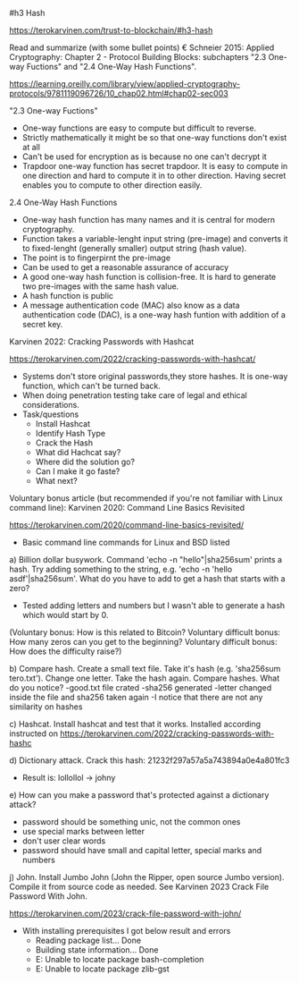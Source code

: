 #h3 Hash

https://terokarvinen.com/trust-to-blockchain/#h3-hash

Read and summarize (with some bullet points) 
€ Schneier 2015: Applied Cryptography: 
Chapter 2 - Protocol Building Blocks: subchapters "2.3 One-way Fuctions" and "2.4 One-Way Hash Functions".

https://learning.oreilly.com/library/view/applied-cryptography-protocols/9781119096726/10_chap02.html#chap02-sec003

"2.3 One-way Fuctions"
- One-way functions are easy to compute but difficult to reverse.
- Strictly mathematically it might be so that one-way functions don't exist at all
- Can't be used for encryption as is because no one can't decrypt it
- Trapdoor one-way function has secret trapdoor. It is easy to compute in one direction and hard to compute it in to other direction. Having secret enables you to compute to other direction easily. 

2.4 One-Way Hash Functions
- One-way hash function has many names and it is central for modern cryptography.
- Function takes a variable-lenght input string (pre-image) and converts it to fixed-lenght (generally smaller) output string (hash value).
- The point is to fingerpirnt the pre-image
- Can be used to get a reasonable assurance of accuracy
- A good one-way hash function is collision-free. It is hard to generate two pre-images with the same hash value.
- A hash function is public
- A message authentication code (MAC) also know as a data authentication code (DAC), is a one-way hash funtion with addition of a secret key.

Karvinen 2022: Cracking Passwords with Hashcat

https://terokarvinen.com/2022/cracking-passwords-with-hashcat/

- Systems don't store original passwords,they store hashes. It is one-way function, which can't be turned back.
- When doing penetration testing take care of legal and ethical considerations.
- Task/questions
	- Install Hashcat
	- Identify Hash Type
	- Crack the Hash
	- What did Hachcat say?
	- Where did the solution go?
	- Can I make it go faste?
	- What next?

Voluntary bonus article (but recommended if you're not familiar with Linux command line): Karvinen 2020: Command Line Basics Revisited

https://terokarvinen.com/2020/command-line-basics-revisited/

- Basic command line commands for Linux and BSD listed

a) Billion dollar busywork. Command 'echo -n "hello"|sha256sum' prints a hash. Try adding something to the string, e.g. 'echo -n 'hello asdf'|sha256sum'. 
What do you have to add to get a hash that starts with a zero? 
- Tested adding letters and numbers but I wasn't able to generate a hash which would start by 0.
  
(Voluntary bonus: How is this related to Bitcoin? Voluntary difficult bonus: How many zeros can you get to the beginning? Voluntary difficult bonus: How does the difficulty raise?)

b) Compare hash. Create a small text file. Take it's hash (e.g. 'sha256sum tero.txt'). Change one letter. Take the hash again. Compare hashes. What do you notice?
-good.txt file crated
-sha256 generated
-letter changed inside the file and sha256 taken again
-I notice that there are not any similarity on hashes

c) Hashcat. Install hashcat and test that it works.
Installed according instructed on https://terokarvinen.com/2022/cracking-passwords-with-hashc

d) Dictionary attack. Crack this hash: 21232f297a57a5a743894a0e4a801fc3
- Result is: lollollol -> johny

e) How can you make a password that's protected against a dictionary attack?
- password should be something unic, not the common ones
- use special marks between letter
- don't user clear words
- password should have small and capital letter, special marks and numbers

j) John. Install Jumbo John (John the Ripper, open source Jumbo version). 
Compile it from source code as needed. See Karvinen 2023 Crack File Password With John.

https://terokarvinen.com/2023/crack-file-password-with-john/

- With installing prerequisites I got below result and errors
	- Reading package list... Done
	- Building state information... Done
	- E: Unable to locate package bash-completion
	- E: Unable to locate package zlib-gst


